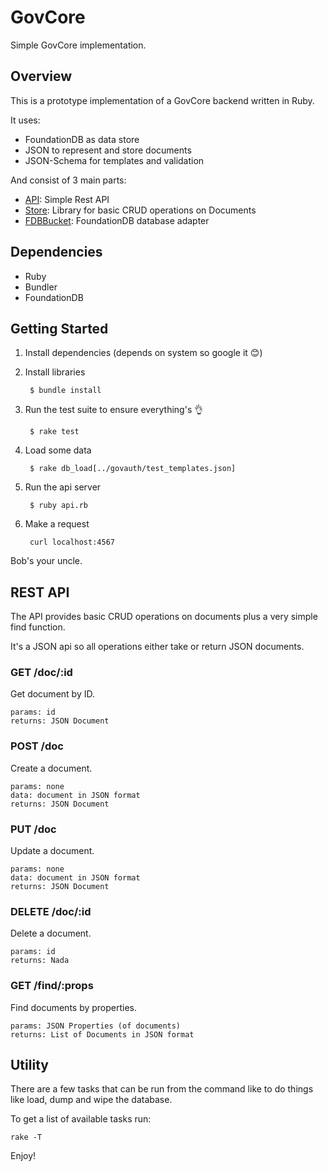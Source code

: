 # GovCore

Simple GovCore implementation.

## Overview

This is a prototype implementation of a GovCore backend written in Ruby.

It uses:

- FoundationDB as data store
- JSON to represent and store documents
- JSON-Schema for templates and validation

And consist of 3 main parts:

- [API](api.rb): Simple Rest API
- [Store](store.rb): Library for basic CRUD operations on Documents
- [FDBBucket](fdb_bucket.rb): FoundationDB database adapter

## Dependencies

- Ruby
- Bundler
- FoundationDB

## Getting Started

1. Install dependencies (depends on system so google it 😊)

2. Install libraries

        $ bundle install

3. Run the test suite to ensure everything's 👌

        $ rake test

4. Load some data

        $ rake db_load[../govauth/test_templates.json]

5. Run the api server

        $ ruby api.rb

6. Make a request

        curl localhost:4567

Bob's your uncle.


## REST API

The API provides basic CRUD operations on documents plus a very simple find function.

It's a JSON api so all operations either take or return JSON documents.

### GET /doc/:id

Get document by ID.

    params: id
    returns: JSON Document

### POST /doc

Create a document.

    params: none
    data: document in JSON format
    returns: JSON Document

### PUT /doc

Update a document.

    params: none
    data: document in JSON format
    returns: JSON Document

### DELETE /doc/:id

Delete a document.

    params: id
    returns: Nada

### GET /find/:props

Find documents by properties.

    params: JSON Properties (of documents)
    returns: List of Documents in JSON format


## Utility

There are a few tasks that can be run from the command like to do things like load, dump and wipe the database.

To get a list of available tasks run:

    rake -T

Enjoy!